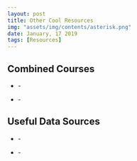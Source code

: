 ```yaml
---
layout: post
title: Other Cool Resources
img: "assets/img/contents/asterisk.png"
date: January, 17 2019
tags: [Resources]
---
```



## Combined Courses
* []() - 

* []() - 

## Useful Data Sources
* []() - 

* []() - 

